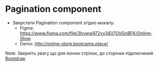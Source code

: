 # Pagination component

* Зверстати Pagination component згідно мокапу:
  * Figma: https://www.figma.com/file/3hvww972yv3iEt7OVGnBFK/Online-Shop
  * Demo: http://online-store.bootcamp.place/
  
Note: Зверніть увагу що для іконок стрілок, до сторінки підключений [Bootstrap](https://getbootstrap.com/)
